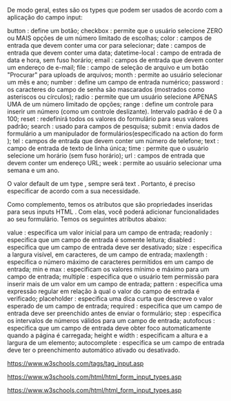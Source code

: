 De modo geral, estes são os types que podem ser usados de acordo com a aplicação do campo input:


button : define um botão;
checkbox : permite que o usuário selecione ZERO ou MAIS opções de um número limitado de escolhas;
color : campos de entrada que devem conter uma cor para selecionar;
date : campos de entrada que devem conter uma data;
datetime-local : campo de entrada de data e hora, sem fuso horário;
email : campos de entrada que devem conter um endereço de e-mail;
file : campo de seleção de arquivo e um botão "Procurar" para uploads de arquivos;
month : permite ao usuário selecionar um mês e ano;
number : define um campo de entrada numérico;
password : os caracteres do campo de senha são mascarados (mostrados como asteriscos ou círculos);
radio : permite que um usuário selecione APENAS UMA de um número limitado de opções;
range : define um controle para inserir um número (como um controle deslizante). Intervalo padrão é de 0 a 100;
reset : redefinirá todos os valores do formulário para seus valores padrão;
search : usado para campos de pesquisa;
submit : envia dados de formulário a um manipulador de formulários(especificado na action do form );
tel : campos de entrada que devem conter um número de telefone;
text : campo de entrada de texto de linha única;
time : permite que o usuário selecione um horário (sem fuso horário);
url : campos de entrada que devem conter um endereço URL;
week : permite ao usuário selecionar uma semana e um ano.





O valor default de um type , sempre será text . Portanto, é preciso especificar de acordo com a sua necessidade.

Como complemento, temos os atributos que são propriedades inseridas para seus inputs HTML . Com elas, você poderá adicionar funcionalidades ao seu formulário. Temos os seguintes atributos abaixo:


value : especifica um valor inicial para um campo de entrada;
readonly : especifica que um campo de entrada é somente leitura;
disabled : especifica que um campo de entrada deve ser desativado;
size : especifica a largura visível, em caracteres, de um campo de entrada;
maxlength : especifica o número máximo de caracteres permitidos em um campo de entrada;
min e max : especificam os valores mínimo e máximo para um campo de entrada;
multiple : especifica que o usuário tem permissão para inserir mais de um valor em um campo de entrada;
pattern : especifica uma expressão regular em relação à qual o valor do campo de entrada é verificado;
placeholder : especifica uma dica curta que descreve o valor esperado de um campo de entrada;
required : especifica que um campo de entrada deve ser preenchido antes de enviar o formulário;
step : especifica os intervalos de números válidos para um campo de entrada;
autofocus : especifica que um campo de entrada deve obter foco automaticamente quando a página é carregada;
height e width : especificam a altura e a largura de um elemento;
autocomplete : especifica se um campo de entrada deve ter o preenchimento automático ativado ou desativado.



https://www.w3schools.com/tags/tag_input.asp

https://www.w3schools.com/html/html_form_input_types.asp

https://www.w3schools.com/html/html_form_input_types.asp